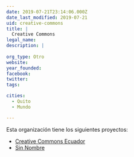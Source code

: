```yaml
---
date: 2019-07-21T23:14:06.000Z
date_last_modified: 2019-07-21
uid: creative-commons
title: |
  Creative Commons
legal_name: 
description: |
  
org_type: Otro
website: 
year_founded: 
facebook: 
twitter: 
tags:

cities: 
  - Quito
  - Mundo

---
```


Esta organización tiene los siguientes proyectos:

- [Creative Commons Ecuador](/proyectos/creative-commons-ecuador)
- [Sin Nombre](/proyectos/sin-nombre)
